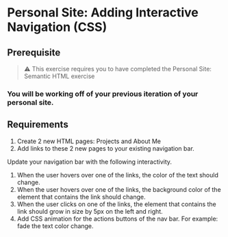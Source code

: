 # Personal Site: Adding Interactive Navigation (CSS)

## Prerequisite

> :warning: This exercise requires you to have completed the Personal Site: Semantic HTML exercise

### You will be working off of your previous iteration of your personal site. 

## Requirements

1. Create 2 new HTML pages: Projects and About Me
1. Add links to these 2 new pages to your existing navigation bar.

Update your navigation bar with the following interactivity.

1. When the user hovers over one of the links, the color of the text should change.
1. When the user hovers over one of the links, the background color of the element that contains the link should change.
1. When the user clicks on one of the links, the element that contains the link should grow in size by 5px on the left and right.
1. Add CSS animation for the actions buttons of the nav bar. For example: fade the text color change.
